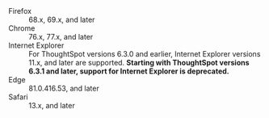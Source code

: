 <dl>
  <dlentry>
    <dt>Firefox</dt>
    <dd>68.x, 69.x, and later</dd></dlentry>
  <dlentry>
    <dt>Chrome</dt>
    <dd> 76.x, 77.x, and later</dd></dlentry>
  <dlentry>
    <dt>Internet Explorer</dt>
    <dd>For ThoughtSpot versions 6.3.0 and earlier, Internet Explorer versions 11.x, and later are supported. <strong>Starting with ThoughtSpot versions 6.3.1 and later, support for Internet Explorer is deprecated.</strong></dd></dlentry>
  <dlentry>
    <dt>Edge</dt>
    <dd>81.0.416.53, and later</dd></dlentry>
  <dlentry>
    <dt>Safari</dt>
    <dd>13.x, and later</dd></dlentry>
</dl>
